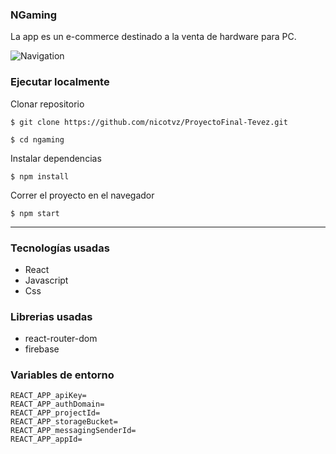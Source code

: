 ### NGaming
La app es un e-commerce destinado a la venta de hardware para PC.

![Navigation](https://user-images.githubusercontent.com/112536613/233679173-c10e69c8-c771-47fb-87fc-e742935d9973.gif)

### Ejecutar localmente

Clonar repositorio
```
$ git clone https://github.com/nicotvz/ProyectoFinal-Tevez.git
```
```
$ cd ngaming
```

Instalar dependencias
```
$ npm install
```

Correr el proyecto en el navegador
```
$ npm start
```
____________________________________________

### Tecnologías usadas
* React
* Javascript
* Css

### Librerias usadas
* react-router-dom
* firebase


### Variables de entorno
```
REACT_APP_apiKey=
REACT_APP_authDomain=
REACT_APP_projectId=
REACT_APP_storageBucket=
REACT_APP_messagingSenderId=
REACT_APP_appId=
```
